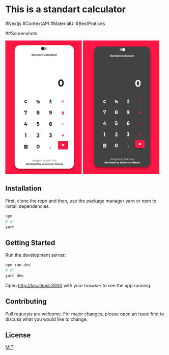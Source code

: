 # This is a standart calculator

#Nextjs #ContextAPI #MaterialUI #BestPratices

##Screenshots

<p float="left">
<img height=420 width=240 src="https://github.com/Vanderson7593/elegant-calculator/blob/develop/screenshots/light-theme.png"/>
<img height=420 width=240 src="https://github.com/Vanderson7593/elegant-calculator/blob/develop/screenshots/dark-theme.png"/>
</p>

## Installation

First, clone the repo and then, use the package manager yarn or npm to install dependencies.

```bash
npm
# or
yarn
```

## Getting Started

Run the development server:

```bash
npm run dev
# or
yarn dev
```

Open [http://localhost:3000](http://localhost:3000) with your browser to see the app running.

## Contributing

Pull requests are welcome. For major changes, please open an issue first to discuss what you would like to change.

## License

[MIT](https://choosealicense.com/licenses/mit/)

